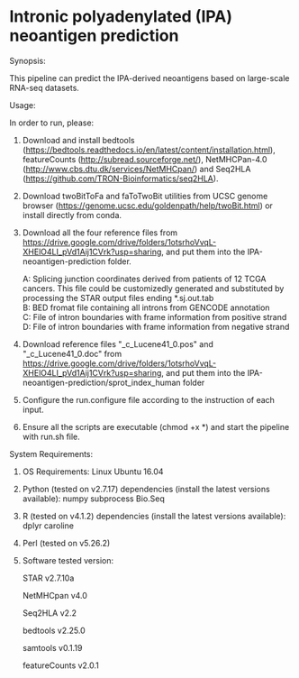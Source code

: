 # Intronic polyadenylated (IPA) neoantigen prediction

Synopsis:

This pipeline can predict the IPA-derived neoantigens based on large-scale RNA-seq datasets.


Usage:

In order to run, please:
1) Download and install bedtools (https://bedtools.readthedocs.io/en/latest/content/installation.html), featureCounts (http://subread.sourceforge.net/), NetMHCPan-4.0 (http://www.cbs.dtu.dk/services/NetMHCpan/) and Seq2HLA (https://github.com/TRON-Bioinformatics/seq2HLA).
2) Download twoBitToFa and faToTwoBit utilities from UCSC genome browser (https://genome.ucsc.edu/goldenpath/help/twoBit.html) or install directly from conda.
3) Download all the four reference files from https://drive.google.com/drive/folders/1otsrhoVvqL-XHElO4LI_pVd1Aij1CVrk?usp=sharing, and put them into the IPA-neoantigen-prediction folder.

    A: Splicing junction coordinates derived from patients of 12 TCGA cancers. This file could be customizedly generated and substituted by processing the STAR output files ending *.sj.out.tab    
    B: BED fromat file containing all introns from GENCODE annotation    
    C: File of intron boundaries with frame information from positive strand    
    D: File of intron boundaries with frame information from negative strand
4) Download reference files "_c_Lucene41_0.pos" and "_c_Lucene41_0.doc" from https://drive.google.com/drive/folders/1otsrhoVvqL-XHElO4LI_pVd1Aij1CVrk?usp=sharing, and put them into the IPA-neoantigen-prediction/sprot_index_human folder
5) Configure the run.configure file according to the instruction of each input.
6) Ensure all the scripts are executable (chmod +x *) and start the pipeline with run.sh file.


System Requirements:

1) OS Requirements:
    Linux Ubuntu 16.04
2) Python (tested on v2.7.17) dependencies (install the latest versions available):
    numpy
    subprocess
    Bio.Seq
3) R (tested on v4.1.2) dependencies (install the latest versions available): 
    dplyr
    caroline
4) Perl (tested on v5.26.2)
5) Software tested version:

    STAR v2.7.10a
    
    NetMHCpan v4.0
    
    Seq2HLA v2.2
    
    bedtools v2.25.0
    
    samtools v0.1.19
    
    featureCounts v2.0.1
